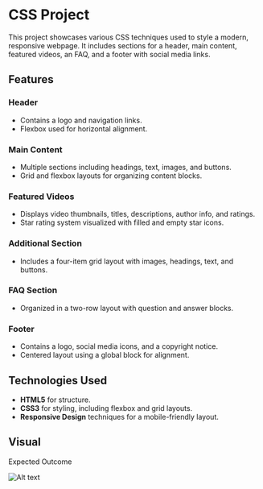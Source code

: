 # CSS Project

This project showcases various CSS techniques used to style a modern, responsive webpage. It includes sections for a header, main content, featured videos, an FAQ, and a footer with social media links.

## Features

### Header
- Contains a logo and navigation links.
- Flexbox used for horizontal alignment.

### Main Content
- Multiple sections including headings, text, images, and buttons.
- Grid and flexbox layouts for organizing content blocks.

### Featured Videos
- Displays video thumbnails, titles, descriptions, author info, and ratings.
- Star rating system visualized with filled and empty star icons.

### Additional Section
- Includes a four-item grid layout with images, headings, text, and buttons.

### FAQ Section
- Organized in a two-row layout with question and answer blocks.

### Footer
- Contains a logo, social media icons, and a copyright notice.
- Centered layout using a global block for alignment.

## Technologies Used
- **HTML5** for structure.
- **CSS3** for styling, including flexbox and grid layouts.
- **Responsive Design** techniques for a mobile-friendly layout.

## Visual 
Expected Outcome 

![Alt text](1.png)

